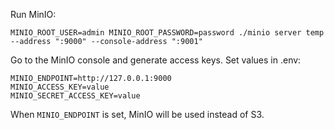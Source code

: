 Run MinIO:

`MINIO_ROOT_USER=admin MINIO_ROOT_PASSWORD=password ./minio server temp --address ":9000" --console-address ":9001"`

Go to the MinIO console and generate access keys.  Set values in .env:

```
MINIO_ENDPOINT=http://127.0.0.1:9000
MINIO_ACCESS_KEY=value
MINIO_SECRET_ACCESS_KEY=value
```

When `MINIO_ENDPOINT` is set, MinIO will be used instead of S3.
